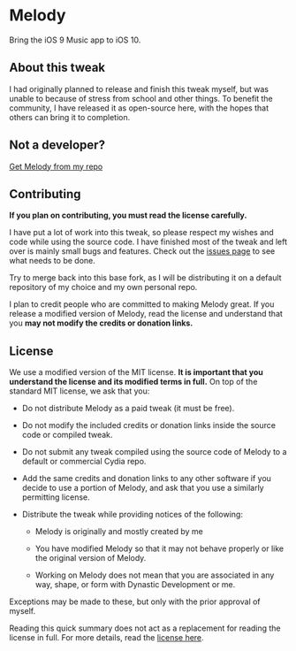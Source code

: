 # Melody

Bring the iOS 9 Music app to iOS 10.

## About this tweak

I had originally planned to release and finish this tweak myself, but was unable to because of stress from school and other things. To benefit the community, I have released it as open-source here, with the hopes that others can bring it to completion.

## Not a developer?

[Get Melody from my repo](https://repo.applebetas.co/depiction/co.dynastic.ios.tweak.melody/)

## Contributing

**If you plan on contributing, you must read the license carefully.**

I have put a lot of work into this tweak, so please respect my wishes and code while using the source code. I have finished most of the tweak and left over is mainly small bugs and features. Check out the [issues page](https://github.com/AppleBetas/Melody/issues) to see what needs to be done.

Try to merge back into this base fork, as I will be distributing it on a default repository of my choice and my own personal repo.

I plan to credit people who are committed to making Melody great. If you release a modified version of Melody, read the license and understand that you **may not modify the credits or donation links.**

## License

We use a modified version of the MIT license. **It is important that you understand the license and its modified terms in full.** On top of the standard MIT license, we ask that you:

- Do not distribute Melody as a paid tweak (it must be free).

- Do not modify the included credits or donation links inside the source code or compiled tweak.

- Do not submit any tweak compiled using the source code of Melody to a default or commercial Cydia repo.

- Add the same credits and donation links to any other software if you decide to use a portion of Melody, and ask that you use a similarly permitting license.

- Distribute the tweak while providing notices of the following:

  - Melody is originally and mostly created by me

  - You have modified Melody so that it may not behave properly or like the original version of Melody.

  - Working on Melody does not mean that you are associated in any way, shape, or form with Dynastic Development or me.

Exceptions may be made to these, but only with the prior approval of myself.

Reading this quick summary does not act as a replacement for reading the license in full. For more details, read the [license here](/LICENSE).
